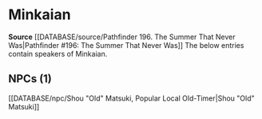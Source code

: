 ﻿---
id: '121'
name: Minkaian
rarity: Uncommon
source: '[[DATABASE/source/Pathfinder 196. The Summer That Never Was|Pathfinder #196:
  The Summer That Never Was]]'
trait:
- '[[DATABASE/trait/Uncommon|Uncommon]]'
type: Language

---
# Minkaian

**Source** [[DATABASE/source/Pathfinder 196. The Summer That Never Was|Pathfinder #196: The Summer That Never Was]]
The below entries contain speakers of Minkaian.

## NPCs (1)

[[DATABASE/npc/Shou "Old" Matsuki, Popular Local Old-Timer|Shou "Old" Matsuki]]